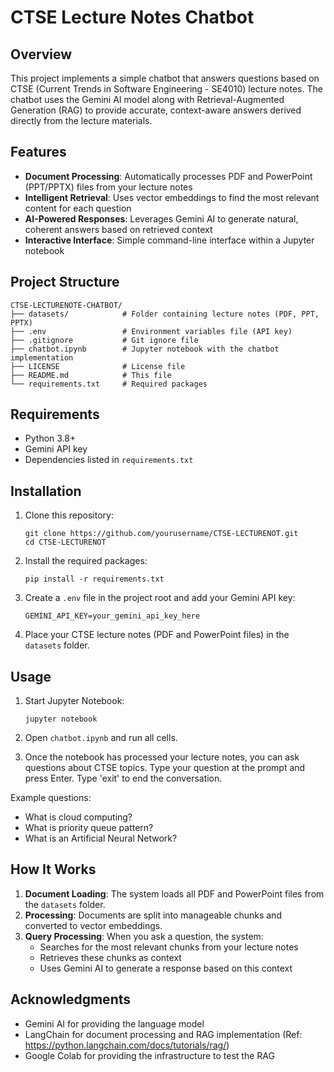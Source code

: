 # CTSE Lecture Notes Chatbot

## Overview

This project implements a simple chatbot that answers questions based on CTSE (Current Trends in Software Engineering - SE4010) lecture notes. The chatbot uses the Gemini AI model along with Retrieval-Augmented Generation (RAG) to provide accurate, context-aware answers derived directly from the lecture materials.

## Features

- **Document Processing**: Automatically processes PDF and PowerPoint (PPT/PPTX) files from your lecture notes
- **Intelligent Retrieval**: Uses vector embeddings to find the most relevant content for each question
- **AI-Powered Responses**: Leverages Gemini AI to generate natural, coherent answers based on retrieved context
- **Interactive Interface**: Simple command-line interface within a Jupyter notebook

## Project Structure

```
CTSE-LECTURENOTE-CHATBOT/
├── datasets/            # Folder containing lecture notes (PDF, PPT, PPTX)
├── .env                 # Environment variables file (API key)
├── .gitignore           # Git ignore file
├── chatbot.ipynb        # Jupyter notebook with the chatbot implementation
├── LICENSE              # License file
├── README.md            # This file
└── requirements.txt     # Required packages
```

## Requirements

- Python 3.8+
- Gemini API key
- Dependencies listed in `requirements.txt`

## Installation

1. Clone this repository:
   ```
   git clone https://github.com/yourusername/CTSE-LECTURENOT.git
   cd CTSE-LECTURENOT
   ```

2. Install the required packages:
   ```
   pip install -r requirements.txt
   ```

3. Create a `.env` file in the project root and add your Gemini API key:
   ```
   GEMINI_API_KEY=your_gemini_api_key_here
   ```

4. Place your CTSE lecture notes (PDF and PowerPoint files) in the `datasets` folder.

## Usage

1. Start Jupyter Notebook:
   ```
   jupyter notebook
   ```

2. Open `chatbot.ipynb` and run all cells.

3. Once the notebook has processed your lecture notes, you can ask questions about CTSE topics. Type your question at the prompt and press Enter. Type 'exit' to end the conversation.

Example questions:
- What is cloud computing?
- What is priority queue pattern?
- What is an Artificial Neural Network?

## How It Works

1. **Document Loading**: The system loads all PDF and PowerPoint files from the `datasets` folder.
2. **Processing**: Documents are split into manageable chunks and converted to vector embeddings.
3. **Query Processing**: When you ask a question, the system:
   - Searches for the most relevant chunks from your lecture notes
   - Retrieves these chunks as context
   - Uses Gemini AI to generate a response based on this context

## Acknowledgments

- Gemini AI for providing the language model
- LangChain for document processing and RAG implementation (Ref: https://python.langchain.com/docs/tutorials/rag/)
- Google Colab for providing the infrastructure to test the RAG
